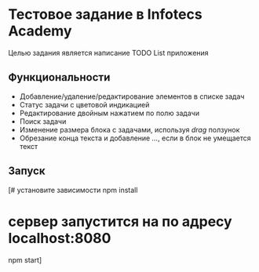 # Тестовое задание в Infotecs Academy

Целью задания является написание TODO List приложения

## Функциональности

- Добавление/удаление/редактирование элементов в списке задач
- Статус задачи с цветовой индикацией
- Редактирование двойным нажатием по полю задачи
- Поиск задачи 
- Изменение размера блока с задачами, используя *drag* ползунок
- Обрезание конца текста и добавление *...*, если в блок не умещается текст  

## Запуск

[# установите зависимости
npm install

# сервер запустится на по адресу localhost:8080
npm start]

